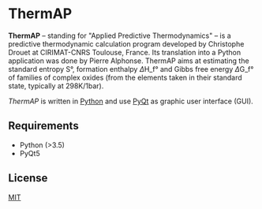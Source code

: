 # ThermAP

**ThermAP** – standing for "Applied Predictive Thermodynamics" – is a predictive thermodynamic calculation program developed by Christophe Drouet at CIRIMAT-CNRS Toulouse, France. Its translation into a Python application was done by Pierre Alphonse.
ThermAP aims at estimating the standard entropy S°, formation enthalpy $\Delta$H_f° and Gibbs free energy $\Delta$G_f° of families of complex oxides (from the elements taken in their standard state, typically at 298K/1bar).

*ThermAP* is written in [Python](https://en.wikipedia.org/wiki/Python_(programming_language)) and use [PyQt](https://riverbankcomputing.com/software/pyqt/) as graphic user interface (GUI).


## Requirements

- Python (>3.5)
- PyQt5


## License
[MIT](https://choosealicense.com/licenses/mit/)
